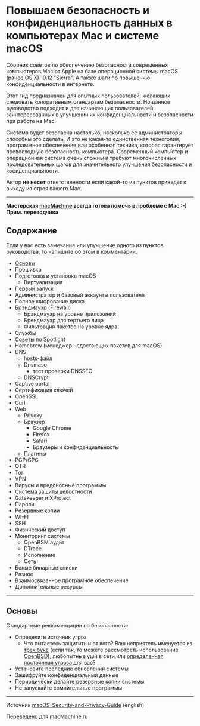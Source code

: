 # Повышаем безопасность и конфиденциальность данных в компьютерах Mac и системе macOS

Сборник советов по обеспечению безопасности современных компьютеров Mac от Apple на базе операционной системы macOS (ранее OS X) 10.12 "Sierra".
А также шаги по повышению конфиденциальности в интернете.

Этот гид предназначен для опытных пользователей, желающих следовать копоративным стандартам безопасности. Но данное руководство подходит и для начинающих пользователей заинтересованных в улучшении их конфиденциальности и безопасности при работе на Mac.

Система будет безопасна настолько, насколько ее администраторы способны это сделать. И это не какая-то единственная техноголия, программное обеспечение или особенная техника, которая гарантирует превосходную безопасность компьютера. Современный компьютер и операционная система очень сложны и требуют многочисленных последовательных шагов для значительного улучшения безопасности и кофиденциальности.

Автор **не несет** ответственности если какой-то из пунктов приведет к выходу из строя вашего Mac.
***
**Мастерская [macMachine](https://www.macmachine.ru) всегда готова помочь в проблеме с Mac :-) Прим. переводчика**

## Содержание
Если у вас есть замечание или улучшение одного из пунктов руководства, то напишите об этом в комментарии.

- [Основы](#Основы)
- Прошивка
- Подготовка и установка macOS
  - Виртуализация
- Первый запуск
- Администратор и базовый аккаунты пользователя
- Полное шифрование диска
- Брэндмауэр (Firewall)
  - Брэндмауэр на уровне приложений
  - Брендмауэр для тертьего лица
  - Фильтрация пакетов на уровне ядра
- Службы
- Советы по Spotlight
- Homebrew (менеджер недостающих пакетов для macOS)
- DNS
  - hosts-файл
  - Dnsmasq
    - тест проверки DNSSEC
  - DNSCrypt
- Captive portal
- Сертификация ключей
- OpenSSL
- Curl
- Web
  - Privoxy
  - Браузер
    - Google Chrome
    - Firefox
    - Safari
    - Браузеры и конфиденциальность
  - Плагины
- PGP/GPG
- OTR
- Tor
- VPN
- Вирусы и вредоносные программы
- Система защиты целостности
- Gatekeeper и XProtect
- Пароли
- Резервные копии
- WI-FI
- SSH
- Физический доступ
- Мониторинг системы
  - OpenBSM аудит
  - DTrace
  - Исполнение
  - Сеть
- Белые бинарные списки
- Разное
- Взаимосвязанное програмное обеспечение
- Дополнительные ресурсы
***
## Основы
Стандартные реккомендации по безопасности:
- Определите источник угроз
  - Что пытаетесь защитить и от кого? Ваш неприятель именуется из [трех букв](https://theintercept.com/document/2015/03/10/strawhorse-attacking-macos-ios-software-development-kit/) (если так, то можете рассмотреть использование [OpenBSD](http://www.openbsd.org/)), любопытные уши в сети или [определенная постоянная угроза](https://en.wikipedia.org/wiki/Advanced_persistent_threat) для вас? 
- Установите последние обновления системы
- Зашифруйте конфиденциальный данные
- Периодически делайте резервные копии системы
- Не запускайте сомнительные программы
***
Источник [macOS-Security-and-Privacy-Guide](https://github.com/drduh/macOS-Security-and-Privacy-Guide/blob/master/README.md) (english)

Переведено для [macMachine.ru](https://www.macmachine.ru/blog/povyshaem_bezopasnost_i_konfidencialnost_dannyh_v_kompyuterah_mac_i_sisteme_macos.html)
